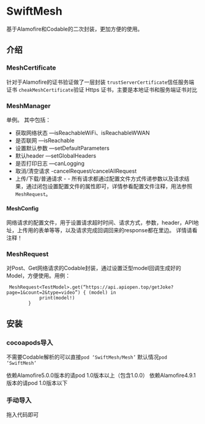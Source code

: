 # SwiftMesh
基于Alamofire和Codable的二次封装，更加方便的使用。
## 介绍
### MeshCertificate
针对于Alamofire的证书验证做了一层封装
`trustServerCertificate`信任服务端证书
`cheakMeshCertificate`验证 Https 证书，主要是本地证书和服务端证书对比
### MeshManager
单例。
其中包括：
* 获取网络状态    —isReachableWiFi、isReachableWWAN
* 是否联网      —isReachable
* 设置默认参数     —setDefaultParameters
* 默认header     —setGlobalHeaders
* 是否打印日志     —canLogging
* 取消/清空请求     -cancelRequest/cancelAllRequest
* 上传/下载/普通请求   - - 所有请求都通过配置文件方式传递参数以及请求结果，通过闭包设置配置文件的属性即可，详情参看配置文件注释，用法参照`MeshRequest`。
#### MeshConfig
网络请求的配置文件，用于设置请求超时时间、请求方式，参数，header，API地址，上传用的表单等等，以及请求完成回调回来的response都在里边。
详情请看注释！
### MeshRequest
对Post、Get网络请求的Codable封装，通过设置泛型model回调生成好的Model，方便使用。用例：
```
 MeshRequest<TestModel>.get(“https://api.apiopen.top/getJoke?page=1&count=2&type=video”) { (model) in
            print(model!)
        }
```

##  安装
### cocoapods导入
不需要Codable解析的可以直接`pod ‘SwiftMesh/Mesh’`
默认情况`pod ‘SwiftMesh‘`

依赖Alamofire5.0.0版本的请pod 1.0版本以上（包含1.0.0）
依赖Alamofire4.9.1版本的请pod 1.0版本以下

### 手动导入
拖入代码即可
